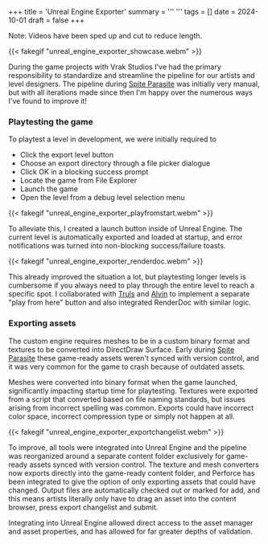 +++
title = 'Unreal Engine Exporter'
summary = '''
'''
tags = []
date = 2024-10-01
draft = false
+++






Note: Videos have been sped up and cut to reduce length.

{{< fakegif "unreal_engine_exporter_showcase.webm" >}}

During the game projects with Vrak Studios I've had the primary responsibility to standardize and streamline the pipeline for our artists and level designers. 
The pipeline during [Spite Parasite](/projects/spite-parasite) was initially very manual, but with all iterations made since then I'm happy over the numerous ways I've found to improve it!

### Playtesting the game
To playtest a level in development, we were initially required to
* Click the export level button
* Choose an export directory through a file picker dialogue
* Click OK in a blocking success prompt
* Locate the game from File Explorer
* Launch the game
* Open the level from a debug level selection menu

{{< fakegif "unreal_engine_exporter_playfromstart.webm" >}}

To alleviate this, I created a launch button inside of Unreal Engine. The current level is automatically exported and loaded at startup, and error notifications was turned into non-blocking success/failure toasts.

{{< fakegif "unreal_engine_exporter_renderdoc.webm" >}}

This already improved the situation a lot, but playtesting longer levels is cumbersome if you always need to play through the entire level to reach a specific spot. I collaborated with [Truls](https://trulsrockstrom.com/) and [Alvin](https://www.alvineriksson.com/) to implement a separate "play from here" button and also integrated RenderDoc with similar logic.


### Exporting assets
The custom engine requires meshes to be in a custom binary format and textures to be converted into DirectDraw Surface. Early during [Spite Parasite](/projects/spite-parasite) these game-ready assets weren't synced with version control, and it was very common for the game to crash because of outdated assets. 

Meshes were converted into binary format when the game launched, significantly impacting startup time for playtesting. Textures were exported from a script that converted based on file naming standards, but issues arising from incorrect spelling was common. Exports could have incorrect color space, incorrect compression type or simply not happen at all.

{{< fakegif "unreal_engine_exporter_exportchangelist.webm" >}}

To improve, all tools were integrated into Unreal Engine and the pipeline was reorganized around a separate content folder exclusively for game-ready assets synced with version control. The texture and mesh converters now exports directly into the game-ready content folder, and Perforce has been integrated to give the option of only exporting assets that could have changed. Output files are automatically checked out or marked for add, and this means artists literally only have to drag an asset into the content browser, press export changelist and submit.

Integrating into Unreal Engine allowed direct access to the asset manager and asset properties, and has allowed for far greater depths of validation.